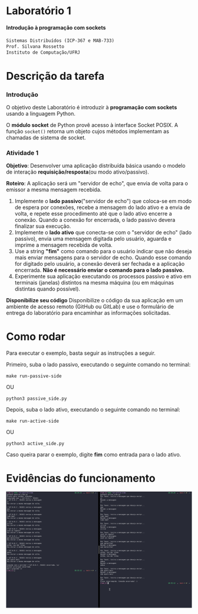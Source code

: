 # Laboratório 1

#### Introdução à programação com sockets 

```
Sistemas Distribuídos (ICP-367 e MAB-733)
Prof. Silvana Rossetto
Instituto de Computação/UFRJ 
```
# Descrição da tarefa
### Introdução

O objetivo deste Laboratório é introduzir à **programação com sockets** usando a linguagem Python.

O **módulo socket** de Python provê acesso à interface Socket POSIX. A função `socket()` retorna um objeto cujos métodos implementam as chamadas de sistema de socket.

### Atividade 1

**Objetivo**: Desenvolver uma aplicação distribuída básica usando o modelo de interação **requisição/resposta**(ou modo ativo/passivo).

**Roteiro**: A aplicação será um "servidor de echo", que envia de volta para o emissor a mesma mensagem recebida.

1. Implemente o **lado passivo**("servidor de echo") que coloca-se em modo de espera por conexões, recebe a mensagem do lado ativo e a envia de volta, e repete esse procedimento até que o lado ativo encerre a conexão. Quando a conexão for encerrada, o lado passivo devera finalizar sua execução.
2. Implemente o **lado ativo** que conecta-se com o "servidor de echo" (lado passivo), envia uma mensagem digitada pelo usuário, aguarda e imprime a mensagem recebida de volta.
3. Use a string **"fim"** como comando para o usuário indicar que não deseja mais enviar mensagens para o servidor de echo. Quando esse comando for digitado pelo usuário, a conexão deverá ser fechada e a aplicação encerrada. **Não é necessário enviar o comando para o lado passivo.**
4. Experimente sua aplicação executando os processos passivo e ativo em terminais (janelas) distintos na mesma máquina (ou em máquinas distintas quando possível).

**Disponibilize seu código**  Disponibilize o código da sua aplicação em um ambiente de acesso remoto (GitHub ou GitLab) e use o formulário de entrega do laboratório para encaminhar as informações solicitadas.

# Como rodar

Para executar o exemplo, basta seguir as instruções a seguir.

Primeiro, suba o lado passivo, executando o seguinte comando no terminal:
```
make run-passive-side
```  
OU  
```
python3 passive_side.py
```

Depois, suba o lado ativo, executando o seguinte comando no terminal:
```
make run-active-side
```  
OU  
```
python3 active_side.py
```

Caso queira parar o exemplo, digite **fim** como entrada para o lado ativo.

# Evidências do funcionamento
![Print da execução completa](assets/images/execucao-completa-lado-a-lado.png)  
